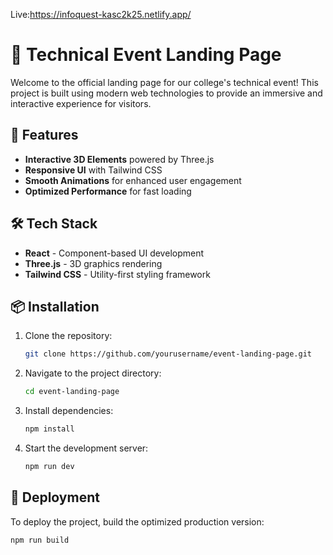Live:https://infoquest-kasc2k25.netlify.app/

# 🚀 Technical Event Landing Page

Welcome to the official landing page for our college's technical event! This project is built using modern web technologies to provide an immersive and interactive experience for visitors.

## 🎯 Features
- **Interactive 3D Elements** powered by Three.js
- **Responsive UI** with Tailwind CSS
- **Smooth Animations** for enhanced user engagement
- **Optimized Performance** for fast loading

## 🛠 Tech Stack
- **React** - Component-based UI development
- **Three.js** - 3D graphics rendering
- **Tailwind CSS** - Utility-first styling framework

## 📦 Installation

1. Clone the repository:
   ```sh
   git clone https://github.com/yourusername/event-landing-page.git
   ```
2. Navigate to the project directory:
   ```sh
   cd event-landing-page
   ```
3. Install dependencies:
   ```sh
   npm install
   ```
4. Start the development server:
   ```sh
   npm run dev
   ```

## 🚀 Deployment
To deploy the project, build the optimized production version:
```sh
npm run build
```


